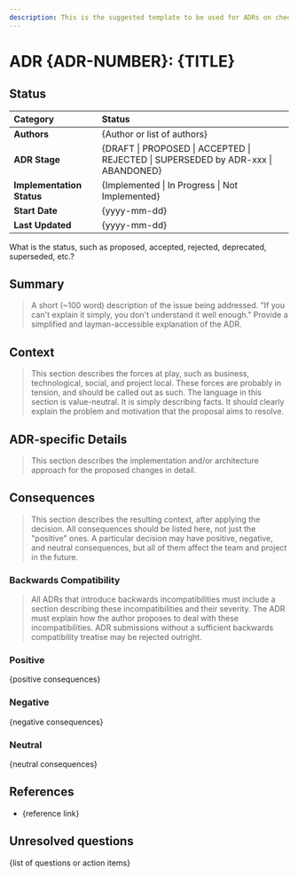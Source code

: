 ```yaml
---
description: This is the suggested template to be used for ADRs on cheqd network.
---
```


# ADR {ADR-NUMBER}: {TITLE}

## Status

| Category | Status |
| :--- | :--- |
| **Authors** | {Author or list of authors} |
| **ADR Stage** | {DRAFT \| PROPOSED \| ACCEPTED \| REJECTED \| SUPERSEDED by ADR-xxx \| ABANDONED} |
| **Implementation Status** | {Implemented \| In Progress \| Not Implemented} |
| **Start Date** | {yyyy-mm-dd} |
| **Last Updated** | {yyyy-mm-dd} |

What is the status, such as proposed, accepted, rejected, deprecated, superseded, etc.?

## Summary

> A short (~100 word) description of the issue being addressed. "If you can't explain it simply, you don't understand it well enough." Provide a simplified and layman-accessible explanation of the ADR.

## Context

> This section describes the forces at play, such as business, technological, social, and project local. These forces are probably in tension, and should be called out as such. The language in this section is value-neutral. It is simply describing facts. It should clearly explain the problem and motivation that the proposal aims to resolve.

## ADR-specific Details

> This section describes the implementation and/or architecture approach for the proposed changes in detail.

## Consequences

> This section describes the resulting context, after applying the decision. All consequences should be listed here, not just the "positive" ones. A particular decision may have positive, negative, and neutral consequences, but all of them affect the team and project in the future.

### Backwards Compatibility

> All ADRs that introduce backwards incompatibilities must include a section describing these incompatibilities and their severity. The ADR must explain how the author proposes to deal with these incompatibilities. ADR submissions without a sufficient backwards compatibility treatise may be rejected outright.

### Positive

{positive consequences}

### Negative

{negative consequences}

### Neutral

{neutral consequences}

## References

* {reference link}

## Unresolved questions

{list of questions or action items}
